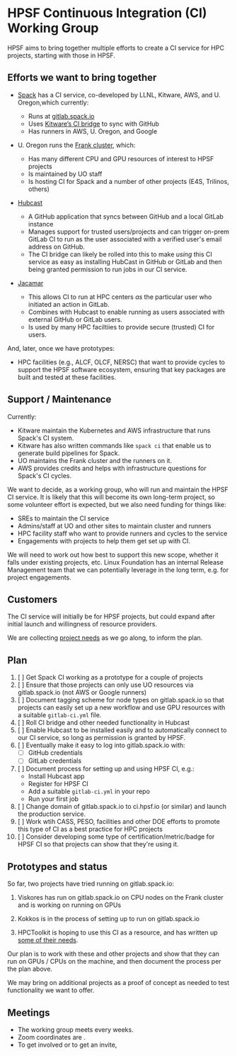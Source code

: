 # HPSF Continuous Integration (CI) Working Group

HPSF aims to bring together multiple efforts to create a CI service for HPC projects,
starting with those in HPSF.

## Efforts we want to bring together

* [Spack](/spack/spack) has a CI service, co-developed by LLNL, Kitware, AWS, and U.
  Oregon,which currently:
  * Runs at [gitlab.spack.io](https://gitlab.spack.io)
  * Uses [Kitware’s CI bridge](https://github.com/spack/spack-infrastructure/pkgs/container/ci-bridge)
    to sync with GitHub
  * Has runners in AWS, U. Oregon, and Google

* U. Oregon runs the [Frank cluster](https://systems.nic.uoregon.edu/internal-wiki/index.php?title=Category:Servers), which:
  * Has many different CPU and GPU resources of interest to HPSF projects
  * Is maintained by UO staff
  * Is hosting CI for Spack and a number of other projects (E4S, Trilinos, others)

* [Hubcast](https://github.com/LLNL/hubcast)
  * A GitHub application that syncs between GitHub and a local GitLab instance
  * Manages support for trusted users/projects and can trigger on-prem GitLab CI
    to run as the user associated with a verified user's email address on GitHub.
  * The CI bridge can likely be rolled into this to make *using* this CI service as easy
    as installing HubCast in GitHub or GitLab and then being granted permission to run
    jobs in our CI service.

* [Jacamar](https://gitlab.com/ecp-ci/jacamar-ci)
  * This allows CI to run at HPC centers *as* the particular user who initiated an action in
    GitLab.
  * Combines with Hubcast to enable running as users associated with external GitHub or GitLab
    users.
  * Is used by many HPC faciltiies to provide secure (trusted) CI for users.

And, later, once we have prototypes:
* HPC facilities (e.g., ALCF, OLCF, NERSC) that want to provide cycles to support the
  HPSF software ecosystem, ensuring that key packages are built and tested at these
  facilities.

## Support / Maintenance

Currently:
* Kitware maintain the Kubernetes and AWS infrastructure that runs Spack's CI system.
* Kitware has also written commands like `spack ci` that enable us to generate build
  pipelines for Spack.
* UO maintains the Frank cluster and the runners on it.
* AWS provides credits and helps with infrastructure questions for Spack's CI cycles.

We want to decide, as a working group, who will run and maintain the HPSF CI service. It
is likely that this will become its own long-term project, so some volunteer effort is
expected, but we also need funding for things like:
  * SREs to maintain the CI service
  * Admins/staff at UO and other sites to maintain cluster and runners
  * HPC facility staff who want to provide runners and cycles to the service
  * Engagements with projects to help them get set up with CI.

We will need to work out how best to support this new scope, whether it falls under
existing projects, etc. Linux Foundation has an internal Release Management team that we
can potentially leverage in the long term, e.g. for project engagements.

## Customers

The CI service will initially be for HPSF projects, but could expand after initial
launch and willingness of resource providers.

We are collecting [project needs](project-needs) as we go along, to inform the plan.

## Plan
1. [ ] Get Spack CI working as a prototype for a couple of projects
2. [ ] Ensure that those projects can only use UO resources via gitlab.spack.io
      (not AWS or Google runners)
3. [ ] Document tagging scheme for node types on gitlab.spack.io so that projects
      can easily set up a new workflow and use GPU resources with a suitable
      `gitlab-ci.yml` file.
4. [ ] Roll CI bridge and other needed functionality in Hubcast
5. [ ] Enable Hubcast to be installed easily and to automatically connect to our CI
      service, so long as permission is granted by HPSF.
6. [ ] Eventually make it easy to log into gitlab.spack.io with:
      - [ ] GitHub credentials
      - [ ] GitLab credentials
7. [ ] Document process for setting up and using HPSF CI, e.g.:
      * Install Hubcast app
      * Register for HPSF CI
      * Add a suitable `gitlab-ci.yml` in your repo
      * Run your first job
8. [ ] Change domain of gitlab.spack.io to ci.hpsf.io (or similar) and launch the
      production service.
9. [ ] Work wtih CASS, PESO, facilities and other DOE efforts to promote this type of
      CI as a best practice for HPC projects
10. [ ] Consider developing some type of certification/metric/badge for HPSF CI so that
      projects can show that they're using it.

## Prototypes and status
So far, two projects have tried running on gitlab.spack.io:

1. Viskores has run on gitlab.spack.io on CPU nodes on the Frank cluster and is working on
   running on GPUs

2. Kokkos is in the process of setting up to run on gitlab.spack.io

3. HPCToolkit is hoping to use this CI as a resource, and has written up
   [some of their needs](project-needs/hpctoolkit.md).

Our plan is to work with these and other projects and show that they can run on GPUs /
CPUs on the machine, and then document the process per the plan above.

We may bring on additional projects as a proof of concept as needed to test
functionality we want to offer.

## Meetings

* The working group meets every <TBD> weeks.
* Zoom coordinates are <TBD>.
* To get involved or to get an invite, <TBD>
